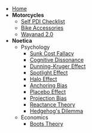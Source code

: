 <!-- docs/_sidebar.md -->

- [Home](/)
- **Motorcycles**
  - [Self PDI Checklist](/motorcycles/self-pdi-checklist.md)
  - [Bike Accessories](/motorcycles/bike-accessories.md)
  - [Wayanad 2.0](/motorcycles/wayanad-2.0.md)
- **Noetica**
  - Psychology
    - [Sunk Cost Fallacy](/noetica/psychology/sunk-cost-fallacy.md)
    - [Cognitive Dissonance](/noetica/psychology/cognitive-dissonance.md)
    - [Dunning-Kruger Effect](/noetica/psychology/dunning-kruger.md)
    - [Spotlight Effect](/noetica/psychology/spotlight-effect.md)
    - [Halo Effect](/noetica/psychology/halo-effect.md)
    - [Anchoring Bias](/noetica/psychology/achoring-bias.md)
    - [Placebo Effect](/noetica/psychology/placebo-effect.md)
    - [Projection Bias](/noetica/psychology/projection-bias.md)
    - [Reactance Theory](/noetica/psychology/reactance-theory.md)
    - [Hedgehog's Dilemma](/noetica/psychology/hedgehogs-dilemma.md)
  - Economics
    - [Boots Theory](/noetica/economics/boots-theory.md)